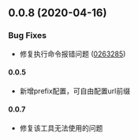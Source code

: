 ## 0.0.8 (2020-04-16)


### Bug Fixes

* 修复执行命令报错问题 ([0263285](https://github.com/FanJfly/syncswagger/commit/026328505f0977d257fb80ced9af0ad07c809608))



#### 0.0.5
 - 新增prefix配置，可自由配置url前缀

#### 0.0.7
- 修复该工具无法使用的问题